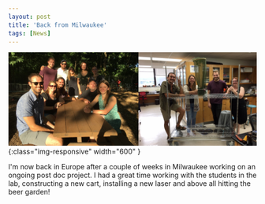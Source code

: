 ```yaml
---
layout: post
title: 'Back from Milwaukee'
tags: [News]
---
```

![treehoppers](/assets/img/milwaukee.jpg){:class="img-responsive" width="600" }

I'm now back in Europe after a couple of weeks in Milwaukee working on an ongoing post doc project. I had a great time working with the students in the lab, constructing a new cart, installing a new laser and above all hitting the beer garden!

